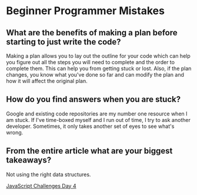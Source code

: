 # Beginner Programmer Mistakes
## What are the benefits of making a plan before starting to just write the code?

Making a plan allows you to lay out the outline for your code which can help you figure out all the steps you will need to complete and the order to complete them. This can help you from getting stuck or lost. Also, if the plan changes, you know what you've done so far and can modify the plan and how it will affect the original plan.

## How do you find answers when you are stuck?

Google and existing code repositories are my number one resource when I am stuck. If I've time-boxed myself and I run out of time, I try to ask another developer. Sometimes, it only takes another set of eyes to see what's wrong.

## From the entire article what are your biggest takeaways?
Not using the right data structures.

[JavaScript Challenges Day 4](https://github.com/amanda-rice/slapgame)
